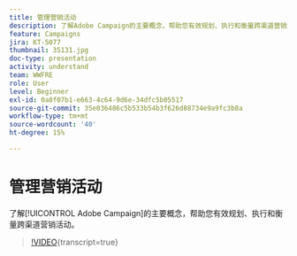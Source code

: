 ```yaml
---
title: 管理营销活动
description: 了解Adobe Campaign的主要概念，帮助您有效规划、执行和衡量跨渠道营销活动。
feature: Campaigns
jira: KT-5077
thumbnail: 35131.jpg
doc-type: presentation
activity: understand
team: WWFRE
role: User
level: Beginner
exl-id: 0a8f07b1-e663-4c64-9d6e-34dfc5b05517
source-git-commit: 35e036486c5b533b54b3f626d88734e9a9fc3b8a
workflow-type: tm+mt
source-wordcount: '40'
ht-degree: 15%

---
```


# 管理营销活动

了解[!UICONTROL Adobe Campaign]的主要概念，帮助您有效规划、执行和衡量跨渠道营销活动。

>[!VIDEO](https://video.tv.adobe.com/v/35131?quality=12&learn=on){transcript=true}
